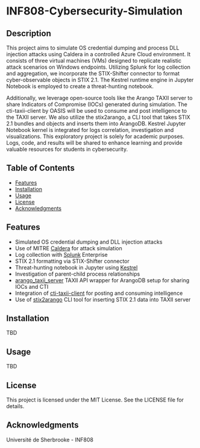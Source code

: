 # INF808-Cybersecurity-Simulation

## Description

This project aims to simulate OS credential dumping and process DLL injection attacks using Caldera in a controlled Azure Cloud environment. It consists of three virtual machines (VMs) designed to replicate realistic attack scenarios on Windows endpoints. Utilizing Splunk for log collection and aggregation, we incorporate the STIX-Shifter connector to format cyber-observable objects in STIX 2.1. The Kestrel runtime engine in Jupyter Notebook is employed to create a threat-hunting notebook.

Additionally, we leverage open-source tools like the Arango TAXII server to share Indicators of Compromise (IOCs) generated during simulation. The cti-taxii-client by OASIS will be used to consume and post intelligence to the TAXII server. We also utilize the stix2arango, a CLI tool that takes STIX 2.1 bundles and objects and inserts them into ArangoDB. Kestrel Jupyter Notebook kernel is integrated for logs correlation, investigation and visualizations. This exploratory project is solely for academic purposes. Logs, code, and results will be shared to enhance learning and provide valuable resources for students in cybersecurity.

## Table of Contents

- [Features](#features)
- [Installation](#installation)
- [Usage](#usage)
- [License](#license)
- [Acknowledgments](#acknowledgments)

## Features

- Simulated OS credential dumping and DLL injection attacks
- Use of MITRE [Caldera](https://github.com/mitre/caldera) for attack simulation
- Log collection with [Splunk](https://github.com/splunk) Enterprise
- STIX 2.1 formatting via STIX-Shifter connector
- Threat-hunting notebook in Jupyter using [Kestrel](https://github.com/opencybersecurityalliance/kestrel-lang)
- Investigation of parent-child process relationships
- [arango_taxii_server](https://github.com/muchdogesec/arango_taxii_server) TAXII API wrapper for ArangoDB setup for sharing IOCs and CTI
- Integration of [cti-taxii-client](https://github.com/oasis-open/cti-taxii-client) for posting and consuming intelligence
- Use of [stix2arango](https://github.com/muchdogesec/stix2arango) CLI tool for inserting STIX 2.1 data into TAXII server

## Installation

TBD

## Usage

TBD

## License

This project is licensed under the MIT License. See the LICENSE file for details.

## Acknowledgments

Université de Sherbrooke - INF808
